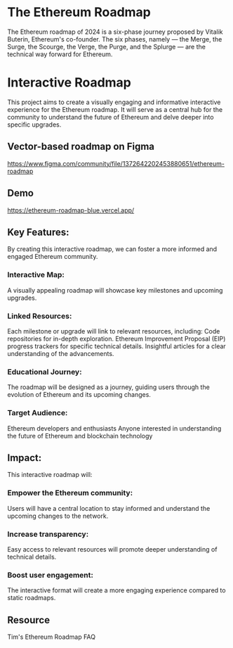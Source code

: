 
# The Ethereum Roadmap
The Ethereum roadmap of 2024 is a six-phase journey proposed by Vitalik Buterin, Ethereum's co-founder. The six phases, namely — the Merge, the Surge, the Scourge, the Verge, the Purge, and the Splurge — are the technical way forward for Ethereum.

# Interactive Roadmap
This project aims to create a visually engaging and informative interactive experience for the Ethereum roadmap. It will serve as a central hub for the community to understand the future of Ethereum and delve deeper into specific upgrades.

## Vector-based roadmap on Figma
https://www.figma.com/community/file/1372642202453880651/ethereum-roadmap 

## Demo
https://ethereum-roadmap-blue.vercel.app/

## Key Features:
By creating this interactive roadmap, we can foster a more informed and engaged Ethereum community.

### Interactive Map: 
A visually appealing roadmap will showcase key milestones and upcoming upgrades.

### Linked Resources: 
Each milestone or upgrade will link to relevant resources, including:
Code repositories for in-depth exploration.
Ethereum Improvement Proposal (EIP) progress trackers for specific technical details.
Insightful articles for a clear understanding of the advancements.

### Educational Journey: 
The roadmap will be designed as a journey, guiding users through the evolution of Ethereum and its upcoming changes.

### Target Audience:
Ethereum developers and enthusiasts
Anyone interested in understanding the future of Ethereum and blockchain technology

## Impact:
This interactive roadmap will:

### Empower the Ethereum community: 

Users will have a central location to stay informed and understand the upcoming changes to the network.
### Increase transparency:
 Easy access to relevant resources will promote deeper understanding of technical details.

### Boost user engagement: 

The interactive format will create a more engaging experience compared to static roadmaps.

## Resource
Tim's Ethereum Roadmap FAQ


